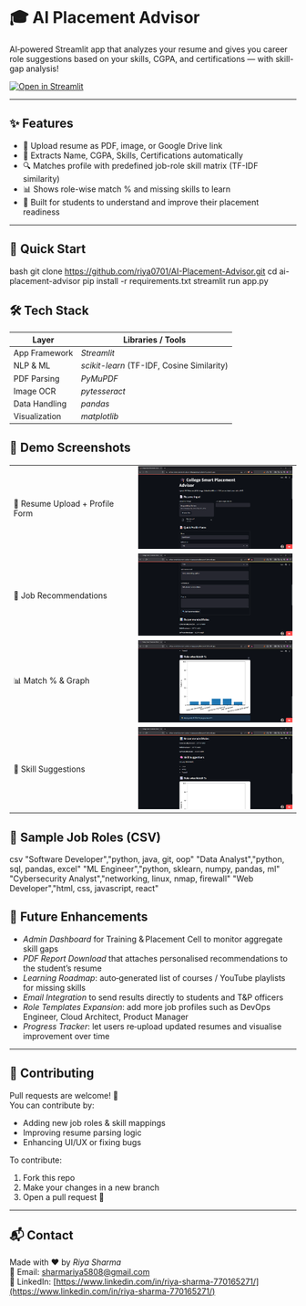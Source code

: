 # 🎓 AI Placement Advisor

AI‑powered Streamlit app that analyzes your resume and gives you career role suggestions based on your skills, CGPA, and certifications — with skill-gap analysis!

[![Open in Streamlit](https://ai-placement-advisor-kykyqqtsxehzjjresbpkre.streamlit.app/)](https://ai-placement-advisor-kykyqqtsxehzjjresbpkre.streamlit.app/)

---

## ✨ Features

- 📄 Upload resume as PDF, image, or Google Drive link  
- 🧠 Extracts Name, CGPA, Skills, Certifications automatically  
- 🔍 Matches profile with predefined job-role skill matrix (TF-IDF similarity)  
- 📊 Shows role-wise match % and missing skills to learn  
- 🎯 Built for students to understand and improve their placement readiness  

---

## 🚀 Quick Start

bash
git clone https://github.com/riya0701/AI-Placement-Advisor.git
cd ai-placement-advisor
pip install -r requirements.txt
streamlit run app.py

   


## 🛠 Tech Stack

| Layer           | Libraries / Tools                            |
|-----------------|----------------------------------------------|
| App Framework   | *Streamlit*                                |
| NLP & ML        | *scikit-learn* (TF-IDF, Cosine Similarity) |
| PDF Parsing     | *PyMuPDF*                                  |
| Image OCR       | *pytesseract*                              |
| Data Handling   | *pandas*                                   |
| Visualization   | *matplotlib*                               |

## 📸 Demo Screenshots

<table>
  <tr>
    <td>📝 Resume Upload + Profile Form</td>
    <td><a href="screens/upload.png"><img src="screens/upload.png" width="300"/></a></td>
  </tr>
  <tr>
    <td>🧠 Job Recommendations</td>
    <td><a href="screens/recommend.png"><img src="screens/recommend.png" width="300"/></a></td>
  </tr>
  <tr>
    <td>📊 Match % & Graph</td>
    <td><a href="screens/chart.png"><img src="screens/chart.png" width="300"/></a></td>
  </tr>
  <tr>
    <td>🧩 Skill Suggestions</td>
    <td><a href="screens/skills.png"><img src="screens/skills.png" width="300"/></a></td>
  </tr>
</table>



## 📌 Sample Job Roles (CSV)

csv
"Software Developer","python, java, git, oop"
"Data Analyst","python, sql, pandas, excel"
"ML Engineer","python, sklearn, numpy, pandas, ml"
"Cybersecurity Analyst","networking, linux, nmap, firewall"
"Web Developer","html, css, javascript, react"




## 📑 Future Enhancements

- *Admin Dashboard* for Training & Placement Cell to monitor aggregate skill gaps  
- *PDF Report Download* that attaches personalised recommendations to the student’s resume  
- *Learning Roadmap*: auto‑generated list of courses / YouTube playlists for missing skills  
- *Email Integration* to send results directly to students and T&P officers  
- *Role Templates Expansion*: add more job profiles such as DevOps Engineer, Cloud Architect, Product Manager  
- *Progress Tracker*: let users re‑upload updated resumes and visualise improvement over time  

---

## 🤝 Contributing

Pull requests are welcome! 🎯  
You can contribute by:

- Adding new job roles & skill mappings  
- Improving resume parsing logic  
- Enhancing UI/UX or fixing bugs  

To contribute:

1. Fork this repo  
2. Make your changes in a new branch  
3. Open a pull request 🚀

---

## 📬 Contact

Made with ❤ by *Riya Sharma*  
📧 Email: [sharmariya5808@gmail.com](mailto:sharmariya5808@gmail.com)  
🔗 LinkedIn: [https://www.linkedin.com/in/riya-sharma-770165271/](https://www.linkedin.com/in/riya-sharma-770165271/) 